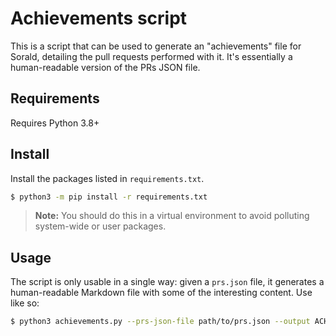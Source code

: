 # Achievements script
This is a script that can be used to generate an "achievements" file for
Sorald, detailing the pull requests performed with it. It's essentially
a human-readable version of the PRs JSON file.

## Requirements
Requires Python 3.8+

## Install
Install the packages listed in `requirements.txt`.

```bash
$ python3 -m pip install -r requirements.txt
```

> **Note:** You should do this in a virtual environment to avoid polluting
> system-wide or user packages.

## Usage
The script is only usable in a single way: given a `prs.json` file, it
generates a human-readable Markdown file with some of the interesting content.
Use like so:

```bash
$ python3 achievements.py --prs-json-file path/to/prs.json --output ACHIEVEMENTS.md
```
